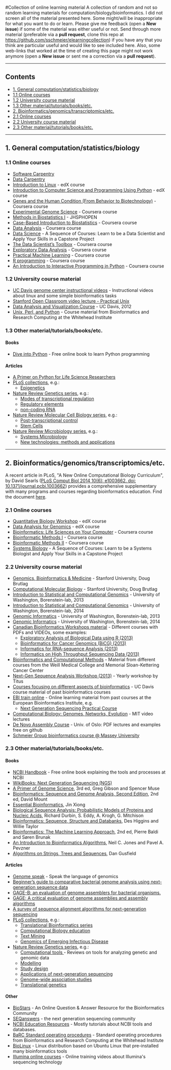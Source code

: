 #Collection of online learning material
A collection of random and not so random learning materials for computation/biology/bioinformatics. I did not screen all of the material presented here. Some might/will be inappropriate for what you want to do or learn. Please give me feedback (open a **New issue**) if some of the material was either useful or not. Send through more material (preferable via a **pull request**, clone this repo at https://github.com/sschmeier/elearningcollection) if you have any that you think are particular useful and would like to see included here. Also, some web-links that worked at the time of creating this page might not work anymore (open a **New issue** or sent me a correction via a **pull request**).

* * *

## Contents
- [1. General computation/statistics/biology](#1-general-computationstatisticsbiology)
 - [1.1 Online courses](#11-online-courses)
 - [1.2 University course material](#12-university-course-material) 
 - [1.3 Other material/tutorials/books/etc.](#13-other-materialtutorialsbooks/etc.)
- [2. Bioinformatics/genomics/transcriptomics/etc.](#2-bioinformaticsgenomicstranscriptomicsetc.)
 - [2.1 Online courses](#21-online-courses) 
 - [2.2 University course material](#22-university-course-material) 
 - [2.3 Other material/tutorials/books/etc.](#23-other-materialtutorialsbooksetc.)

* * *

## 1. General computation/statistics/biology
### 1.1 Online courses
- [Software Carpentry](http://software-carpentry.org/lessons.html)
- [Data Carpentry](http://www.datacarpentry.org/lessons/)
- [Introduction to Linux](https://www.edx.org/course/linuxfoundationx/linuxfoundationx-lfs101x-introduction-1621) - edX course
- [Introduction to Computer Science and Programming Using Python](https://www.edx.org/course/mitx/mitx-6-00-1x-introduction-computer-1841) - edX course
- [Genes and the Human Condition (From Behavior to Biotechnology)](https://www.coursera.org/course/genes) - Coursera course
- [Experimental Genome Science](https://www.coursera.org/course/genomescience) - Coursera course
- [Methods in Biostatistics I](http://ocw.jhsph.edu/index.cfm/go/viewCourse/course/MethodsInBiostatisticsI/coursePage/index/) - JHSPHOPEN
- [Case-Based Introduction to Biostatistics](https://www.coursera.org/course/casebasedbiostat) - Coursera course
- [Data Analysis](https://www.coursera.org/course/dataanalysis) - Coursera course
- [Data Science](https://www.coursera.org/specialization/jhudatascience/1/overview) - A Sequence of Courses: Learn to be a Data Scientist and Apply Your Skills in a Capstone Project
- [The Data Scientist’s Toolbox](https://www.coursera.org/course/datascitoolbox) - Coursera course
- [Exploratory Data Analysis](https://www.coursera.org/course/exdata) - Coursera course
- [Practical Machine Learning](https://www.coursera.org/course/predmachlearn) - Coursera course
- [R programming](https://www.coursera.org/course/rprog) - Coursera course
- [An Introduction to Interactive Programming in Python](https://www.coursera.org/course/interactivepython) - Coursera course

### 1.2 University course material
- [UC Davis genome center instructional videos](http://www.genomecenter.ucdavis.edu/resources/instructional-videos) - Instructional videos about linux and some simple bioinformatics tasks
- [Stanford Open Classroom video lecture - Practical Unix](http://openclassroom.stanford.edu/MainFolder/CoursePage.php?course=PracticalUnix)
- [Data Analysis and Visualization Course](http://training.bioinformatics.ucdavis.edu/docs/2012/05/DAV/) - UC Davis, 2012
- [Unix, Perl, and Python](http://jura.wi.mit.edu/bio/education/hot_topics/Unix_Perl_Python/) - Course material from Bioinformatics and Research Computing at the Whitehead Institute


### 1.3 Other material/tutorials/books/etc. 
#### Books
- [Dive into Python](http://www.diveintopython.net/) - Free online book to learn Python programming

#### Articles
- [A Primer on Python for Life Science Researchers](http://www.ploscompbiol.org/article/info%3Adoi%2F10.1371%2Fjournal.pcbi.0030199)
- [PLoS collections](http://www.ploscollections.org/), e.g.:
  * [Epigenetics](http://www.ploscollections.org/article/browse/issue/info%3Adoi%2F10.1371%2Fissue.pcol.v01.i07)
- [Nature Review Genetics series](http://www.nature.com/nrg/series/index.html), e.g.:
  * [Modes of transcriptional regulation ](http://www.nature.com/nrg/series/transcriptionalregulation/index.html) 
  * [Regulatory elements ](http://www.nature.com/nrg/series/regulatoryelements/index.html) 
  * [non-coding RNA ](http://www.nature.com/nrg/series/noncoding/index.html) 
- [Nature Review Molecular Cell Biology series](http://www.nature.com/nrm/series/index.html), e.g.:
  * [Post-transcriptional control](http://www.nature.com/nrm/series/posttranscription/index.html)
  * [Stem Cells](http://www.nature.com/nrm/series/stemcells/index.html)
- [Nature Review Microbiology series](http://www.nature.com/nrmicro/series/index.html), e.g.:
  * [Systems Microbiology](http://www.nature.com/nrmicro/series/systemsmicrobiology/index.html)
  * [New technologies: methods and applications](http://www.nature.com/nrmicro/series/newtechnologies/index.html)


* * *

## 2. Bioinformatics/genomics/transcriptomics/etc.

A recent article in PLoS, "A New Online Computational Biology Curriculum", by David Searls ([PLoS Comput Biol 2014 10(6): e1003662. doi: 10.1371/journal.pcbi.1003662](http://www.ploscompbiol.org/article/info%3Adoi%2F10.1371%2Fjournal.pcbi.1003662)) provides a comprehensive supplementary with many programs and courses regarding bioinformatics education. Find the document [here](http://www.ncbi.nlm.nih.gov/pmc/articles/PMC4055417/bin/pcbi.1003662.s001.pdf).

### 2.1 Online courses
- [Quantitative Biology Workshop](https://www.edx.org/course/mitx/mitx-7-qbwx-quantitative-biology-1714) - edX course
- [Data Analysis for Genomics](https://www.edx.org/course/harvardx/harvardx-ph525x-data-analysis-genomics-1401#prerequisites) - edX course
- [Bioinformatics: Life Sciences on Your Computer](https://www.coursera.org/course/bioinform) - Coursera course
- [Bioinformatic Methods I](https://www.coursera.org/course/bioinfomethods1) - Coursera course
- [Bioinformatic Methods II](https://www.coursera.org/course/bioinfomethods2) - Coursera course
- [Systems Biology](https://www.coursera.org/specialization/systemsbiology/6/overview) - A Sequence of Courses: Learn to be a Systems Biologist and Apply Your Skills in a Capstone Project

### 2.2 University course material
- [Genomics, Bioinformatics & Medicine](http://biochem158.stanford.edu/) - Stanford University, Doug Brutlag
- [Computational Molecular Biology](http://biochem218.stanford.edu/) - Stanford University, Doug Brutlag
- [Introduction to Statistical and Computational Genomics](http://elbo.gs.washington.edu/courses/GS_559_13_wi/) - University of Washington, Borenstein-lab, 2013
- [Introduction to Statistical and Computational Genomics](http://elbo.gs.washington.edu/courses/GS_559_14_wi/) - University of Washington, Borenstein-lab, 2014
- [Genomic Informatics](http://elbo.gs.washington.edu/courses/GS_559_13_wi/) - University of Washington, Borenstein-lab, 2013
- [Genomic Informatics](http://elbo.gs.washington.edu/courses/GS_373_14_sp/) - University of Washington, Borenstein-lab, 2014
- [Canadian Bioinformatics Workshops material](http://bioinformatics.ca/workshops/) - Different courses with PDFs and VIDEOs, some examples:
  * [Exploratory Analysis of Biological Data using R (2013)](http://bioinformatics.ca/workshops/2013/exploratory-analysis-biological-data-using-r-2013)
  * [Bioinformatics for Cancer Genomics (BiCG) (2013)](http://bioinformatics.ca/workshops/2013/bioinformatics-cancer-genomics-bicg-2013#material)
  * [Informatics for RNA-sequence Analysis (2013)](http://bioinformatics.ca/workshops/2013/informatics-rna-sequence-analysis-2013#material)
  * [Informatics on High Throughput Sequencing Data (2013) ](http://bioinformatics.ca/workshops/2013/informatics-high-throughput-sequencing-data-2013#material)
- [Bioinformatics and Computational Methods](http://www.trii.org/courses/) - Material from different courses from the Weill Medical College and Memorial Sloan-Kettering Cancer Center
- [Next-Gen Sequence Analysis Workshop (2013)](http://ged.msu.edu/angus/tutorials-2013/index.html) - Yearly workshop by Titus
- [Courses focusing on different aspects of bioinformatics](http://training.bioinformatics.ucdavis.edu/documentation/) - UC Davis course material of past bioinformatics courses
- [EBI train online](https://www.ebi.ac.uk/training/online/course-list?views_exposed_form_focused_field=) - Online learning material from past courses at the European Bioinformatics Institute, e.g.
    * [Next Generation Sequencing Practical Course](https://www.ebi.ac.uk/training/online/course/ebi-next-generation-sequencing-practical-course)
- [Computational Biology: Genomes, Networks, Evolution](http://compbio.mit.edu/lectures.html) - MIT video lectures
- [De Novo Assembly Course](https://github.com/lexnederbragt/INF-BIO9120_fall2013_de_novo_assembly) - Univ. of Oslo: PDF lectures and examples free on github
- [Schmeier Group bioinformatics course @ Massey University](http://sschmeier.com/bioinf-workshop/)

### 2.3 Other material/tutorials/books/etc. 
#### Books
- [NCBI Handbook](http://www.ncbi.nlm.nih.gov/books/NBK21101/) - Free online book explaining the tools and processes at NCBI
- [WikiBooks: Next Generation Sequencing (NGS)](https://en.wikibooks.org/wiki/Next_Generation_Sequencing_%28NGS%29)
- [A Primer of Genome Science](http://www.amazon.com/Primer-Genome-Science-Third/dp/0878932364/ref=sr_1_1?s=books&ie=UTF8&qid=1389115703&sr=1-1&keywords=a+primer+on+genome+science), 3rd ed, Greg Gibson and Spencer Muse
- [Bioinformatics: Sequence and Genome Analysis, Second Edition](http://www.cshlpress.com/default.tpl?cart=126266445963923074&fromlink=T&linkaction=full&linksortby=oop_title&--eqSKUdatarq=466), 2nd ed, David Mount
- [Essential Bioinformatics](https://encrypted.google.com/books/about/Essential_Bioinformatics.html?id=AFsu7_goA8kC), Jin Xiong
- [Biological Sequence Analysis: Probabilistic Models of Proteins and Nucleic Acids](http://hum-molgen.org/literature/11-1999/000006.html), Richard Durbin, S. Eddy, A. Krogh, G. Mitchison
- [Bioinformatics: Sequence, Structure and Databanks](http://ukcatalogue.oup.com/product/9780199637904.do), Des Higgins and Willie Taylor
- [Bioinformatics: The Machine Learning Approach](http://www.amazon.com/Bioinformatics-Learning-Approach-Adaptive-Computation/dp/026202506X), 2nd ed,  Pierre Baldi and Søren Brunak
- [An Introduction to Bioinformatics Algorithms](https://mitpress.mit.edu/books/introduction-bioinformatics-algorithms), Neil C. Jones and Pavel A. Pevzner
- [Algorithms on Strings, Trees and Sequences](http://www.cambridge.org/nz/academic/subjects/computer-science/algorithmics-complexity-computer-algebra-and-computational-g/algorithms-strings-trees-and-sequences-computer-science-and-computational-biology?format=HB), Dan Gusfield

#### Articles
- [Genome speak](http://www.nature.com/nature/journal/v409/n6822/full/409815a0.html) - Speak the language of genomics
- [Beginner’s guide to comparative bacterial genome analysis using next-generation sequence data](http://www.microbialinformaticsj.com/content/3/1/2)
- [GAGE-B: an evaluation of genome assemblers for bacterial organisms.](http://bioinformatics.oxfordjournals.org/content/29/14/1718.long)
- [GAGE: A critical evaluation of genome assemblies and assembly algorithms](http://genome.cshlp.org/content/early/2012/01/12/gr.131383.111)
- [A survey of sequence alignment algorithms for next-generation sequencing](http://bib.oxfordjournals.org/content/11/5/473.full)
- [PLoS collections](http://www.ploscollections.org/), e.g.:
  * [Translational Bioinformatics series](http://www.ploscollections.org/translationalbioinformatics)
  * [Computational Biology education ](http://www.ploscollections.org/compbioleducation)
  * [Text Mining ](http://www.ploscollections.org/article/browse/issue/info%3Adoi%2F10.1371%2Fissue.pcol.v01.i14)
  * [Genomics of Emerging Infectious Disease ](http://www.ploscollections.org/article/browse/issue/info%3Adoi%2F10.1371%2Fissue.pcol.v01.i01)
- [Nature Review Genetics series](http://www.nature.com/nrg/series/index.html), e.g.:
  * [Computational tools ](http://www.nature.com/nrg/series/computational/index.html) - Reviews on tools for analyzing genetic and genomic data
  * [Modelling ](http://www.nature.com/nrg/series/modelling/index.html)
  * [Study design ](http://www.nature.com/nrg/series/studydesigns/index.html)
  * [Applications of next-generation sequencing ](http://www.nature.com/nrg/series/nextgeneration/index.html) 
  * [Genome-wide association studies ](http://www.nature.com/nrg/series/gwas/index.html) 
  * [Translational genetics ](http://www.nature.com/nrg/series/translational/index.html) 
  
#### Other
- [BioStars](https://www.biostars.org/) - An Online Question & Answer Resource for the Bioinformatics Community
- [SEQanswers](http://seqanswers.com/) - the next generation sequencing community 
- [NCBI Education Resources](http://www.ncbi.nlm.nih.gov/education/) - Mostly tutorials about NCBI tools and databases.
- [BaRC Standard operating procedures](http://barcwiki.wi.mit.edu/wiki/SOPs) - Standard operating procedures from  Bioinformatics and Research Computing at the Whitehead Institute
- [BioLinux](http://nebc.nerc.ac.uk/tools/bio-linux/bio-linux-7-info) - Linux distribution based on Ubuntu Linux that pre-installed many bioinformatics tools
- [Illumina online courses](http://support.illumina.com/training/sequencing_training.ilmn) - Online training videos about Illumina's sequencing technology



